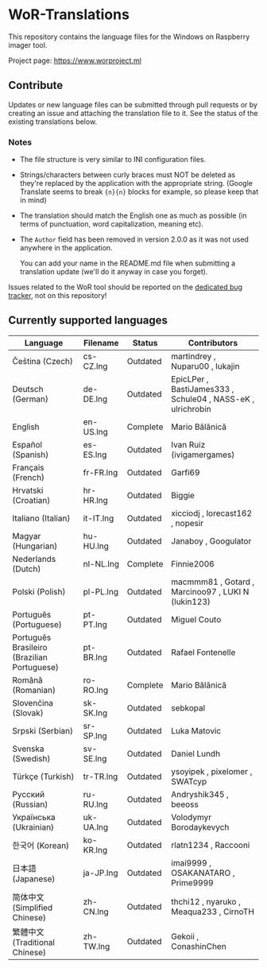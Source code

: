 # WoR-Translations
This repository contains the language files for the Windows on Raspberry imager tool.

Project page: https://www.worproject.ml

## Contribute
Updates or new language files can be submitted through pull requests or by creating an issue and attaching the translation file to it. See the status of the existing translations below.

### Notes
* The file structure is very similar to INI configuration files.

* Strings/characters between curly braces must NOT be deleted as they're replaced by the application with the appropriate string. (Google Translate seems to break `{n}{n}` blocks for example, so please keep that in mind)

* The translation should match the English one as much as possible (in terms of punctuation, word capitalization, meaning etc).

* The `Author` field has been removed in version 2.0.0 as it was not used anywhere in the application. 

  You can add your name in the README.md file when submitting a translation update (we'll do it anyway in case you forget).

Issues related to the WoR tool should be reported on the [dedicated bug tracker](https://www.worproject.ml/bugtracker), not on this repository!

## Currently supported languages

| Language                                    | Filename  | Status   | Contributors 
| ------------------------------------------- | --------- | -------- | --------------
| Čeština (Czech)                             | cs-CZ.lng | Outdated | martindrey , Nuparu00 , lukajin
| Deutsch (German)                            | de-DE.lng | Outdated | EpicLPer , BastiJames333 , Schule04 , NASS-eK , ulrichrobin
| English                                     | en-US.lng | Complete | Mario Bălănică
| Español (Spanish)                           | es-ES.lng | Outdated | Ivan Ruiz (ivigamergames) 
| Français (French)                           | fr-FR.lng | Outdated | Garfi69
| Hrvatski (Croatian)                         | hr-HR.lng | Outdated | Biggie 
| Italiano (Italian)                          | it-IT.lng | Outdated | xicciodj , lorecast162 , nopesir
| Magyar (Hungarian)                          | hu-HU.lng | Outdated | Janaboy , Googulator 
| Nederlands (Dutch)                          | nl-NL.lng | Complete | Finnie2006
| Polski (Polish)                             | pl-PL.lng | Outdated | macmmm81 , Gotard , Marcinoo97 , LUKI N (lukin123)
| Português (Portuguese)                      | pt-PT.lng | Outdated | Miguel Couto
| Português Brasileiro (Brazilian Portuguese) | pt-BR.lng | Outdated | Rafael Fontenelle
| Română (Romanian)                           | ro-RO.lng | Complete | Mario Bălănică
| Slovenčina (Slovak)                         | sk-SK.lng | Outdated | sebkopal
| Srpski (Serbian)                            | sr-SP.lng | Outdated | Luka Matovic
| Svenska (Swedish)                           | sv-SE.lng | Outdated | Daniel Lundh
| Türkçe (Turkish)                            | tr-TR.lng | Outdated | ysoyipek , pixelomer , SWATcyp
| Русский (Russian)                           | ru-RU.lng | Outdated | Andryshik345 , beeoss
| Українська (Ukrainian)                      | uk-UA.lng | Outdated | Volodymyr Borodaykevych
| 한국어 (Korean)                             | ko-KR.lng | Outdated | rlatn1234 , Raccooni
| 日本語 (Japanese)                           | ja-JP.lng | Outdated | imai9999 , OSAKANATARO , Prime9999
| 简体中文 (Simplified Chinese)               | zh-CN.lng | Outdated | thchi12 , nyaruko , Meaqua233 , CirnoTH
| 繁體中文 (Traditional Chinese)              | zh-TW.lng | Outdated | Gekoii , ConashinChen
